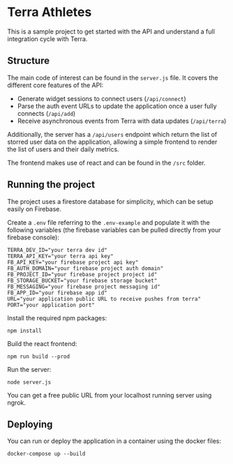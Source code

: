 # Terra Athletes

This is a sample project to get started with the API and understand a full integration cycle with Terra.

## Structure

The main code of interest can be found in the `server.js` file. It covers the different core features of the API:
- Generate widget sessions to connect users (`/api/connect`)
- Parse the auth event URLs to update the application once a user fully connects (`/api/add`)
- Receive asynchronous events from Terra with data updates (`/api/terra`)
  
Additionally, the server has a `/api/users` endpoint which return the list of storred user data on the application, allowing a simple frontend to render the list of users and their daily metrics.

The frontend makes use of react and can be found in the `/src` folder.

## Running the project

The project uses a firestore database for simplicity, which can be setup easily on Firebase.

Create a `.env` file referring to the `.env-example` and populate it with the following variables (the firebase variables can be pulled directly from your firebase console):

```
TERRA_DEV_ID="your terra dev id"
TERRA_API_KEY="your terra api key"
FB_API_KEY="your firebase project api key"
FB_AUTH_DOMAIN="your firebase project auth domain" 
FB_PROJECT_ID="your firebase project project id"
FB_STORAGE_BUCKET="your firebase storage bucket"
FB_MESSAGING="your firebase project messaging id"
FB_APP_ID="your firebase app id"
URL="your application public URL to receive pushes from terra"
PORT="your application port"
```

Install the required npm packages:
```
npm install
```

Build the react frontend:
```
npm run build --prod
```

Run the server:
```
node server.js
```

You can get a free public URL from your localhost running server using ngrok.

## Deploying

You can run or deploy the application in a container using the docker files:

```
docker-compose up --build
```
